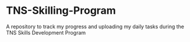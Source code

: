 # TNS-Skilling-Program
A repository to track my progress and uploading my daily tasks during the TNS Skills Development Program
